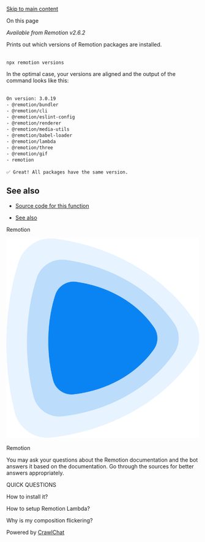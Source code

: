 [Skip to main content](https://www.remotion.dev/docs/cli/versions#__docusaurus_skipToContent_fallback)

On this page

_Available from Remotion v2.6.2_

Prints out which versions of Remotion packages are installed.

```

npx remotion versions
```

In the optimal case, your versions are aligned and the output of the command looks like this:

```

On version: 3.0.19
- @remotion/bundler
- @remotion/cli
- @remotion/eslint-config
- @remotion/renderer
- @remotion/media-utils
- @remotion/babel-loader
- @remotion/lambda
- @remotion/three
- @remotion/gif
- remotion

✅ Great! All packages have the same version.
```

## See also [​](https://www.remotion.dev/docs/cli/versions\#see-also "Direct link to See also")

- [Source code for this function](https://github.com/remotion-dev/remotion/blob/main/packages/cli/src/versions.ts)

- [See also](https://www.remotion.dev/docs/cli/versions#see-also)

Remotion

![Logo](https://raw.githubusercontent.com/remotion-dev/brand/refs/heads/main/logo.svg)

Remotion

You may ask your questions about the Remotion documentation and the bot answers it based on the documentation. Go through the sources for better answers appropriately.

QUICK QUESTIONS

How to install it?

How to setup Remotion Lambda?

Why is my composition flickering?

Powered by [CrawlChat](https://crawlchat.app/?ref=powered-by-remotion)